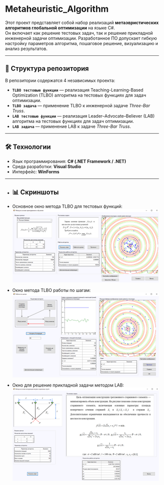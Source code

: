 # Metaheuristic_Algorithm
Этот проект представляет собой набор реализаций **метаэвристических алгоритмов глобальной оптимизации** на языке C#.  
Он включает как решение тестовых задач, так и решение прикладной инженерной задачи оптимизации.
Разработанное ПО допускает гибкую настройку параметров алгоритма, пошаговое решение, визуализацию и анализ результатов.

---

## 📂 Структура репозитория
В репозитории содержатся 4 независимых проекта:

- **`TLBO тестовые функции`** — реализация Teaching-Learning-Based Optimization (TLBO) алгоритма на тестовых функциях для задач оптимизации.  
- **`TLBO задача`** — применение TLBO к инженерной задаче *Three-Bar Truss*.  
- **`LAB тестовые функции`** — реализация Leader–Advocate–Believer (LAB) алгоритма на тестовых функциях для задач оптимизации.
- **`LAB задача`** — применение LAB к задаче *Three-Bar Truss*.

---

## 🛠️ Технологии
- Язык программирования: **C# (.NET Framework / .NET)**  
- Среда разработки: **Visual Studio**  
- Интерфейс: **WinForms**

---

- ## 📊 Скриншоты
- Основное окно метода TLBO для тестовых функций:  
  ![TLBO test fun](screenshots/Screenshot_1.png)

- Окно метода TLBO работы по шагам:  
  ![TLBO steps](screenshots/Screenshot_2.png)

- Окно для решение прикладной задачи методом LAB:  
  ![LAB for Truss](screenshots/Screenshot_3.png)
